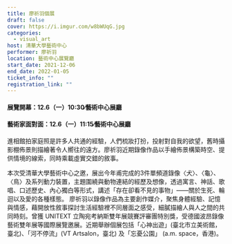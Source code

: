 ```yaml
---
title: 廖祈羽個展
draft: false
cover: https://i.imgur.com/w8bWUqG.jpg
categories:
  - visual_art
host: 清華大學藝術中心
performer: 廖祈羽
location: 藝術中心展覽廳
start_date: 2021-12-06
end_date: 2022-01-05
ticket_info: ""
registration_link: ""
---
```


#### 展覽開幕：12.6（一）10:30∕藝術中心展廳
#### 藝術家面對面：12.6（一）11:15∕藝術中心展廳

進相館拍家庭照是許多人共通的經驗，人們梳妝打扮，投射對自我的欲望，舊時攝影棚佈景則描繪著令人嚮往的遠方。廖祈羽近期錄像作品以手繪佈景構築時空、提供情境的線索，同時乘載虛實交錯的敘事。

本次受清華大學藝術中心之邀，展出今年甫完成的3件單頻道錄像〈犬〉、〈龜〉、〈鳥〉及系列動力裝置，主題圍繞與動物連結的經歷及想像，透過寓言、神話、歌唱、口述歷史、內心獨白等形式，講述「存在卻看不見的事物」——關於生死、輪迴以及愛的各種樣態。
廖祈羽以錄像作品為主要創作媒介，聚焦身體經驗、記憶與情感，藉開放性敘事探討生活經驗裡不同層面之感受，細膩描繪人與人之間的共同時刻。曾獲 UNITEXT 立陶宛考納斯雙年展競賽評審團特別獎，受德國波昂錄像藝術雙年展等國際展覽邀展。近期舉辦個展包括「心神出遊」(臺北市立美術館，臺北)、「河不停流」(VT Artsalon，臺北) 及「忘憂公園」 (a.m. space，香港)。 

